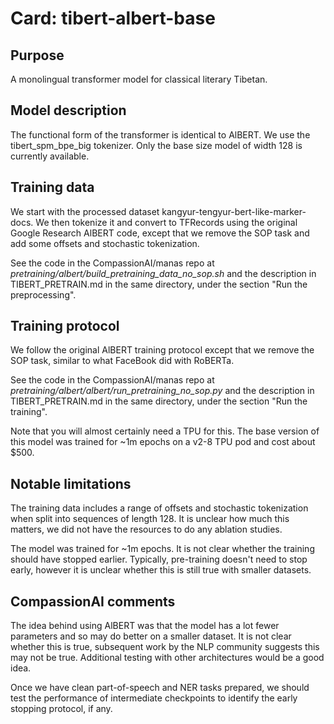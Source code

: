 # Card: tibert-albert-base

## Purpose

A monolingual transformer model for classical literary Tibetan.

## Model description

The functional form of the transformer is identical to AlBERT. We use the tibert_spm_bpe_big tokenizer. Only the base size model of width 128 is currently available.

## Training data

We start with the processed dataset kangyur-tengyur-bert-like-marker-docs. We then tokenize it and convert to TFRecords using the original Google Research AlBERT code, except that we remove the SOP task and add some offsets and stochastic tokenization.

See the code in the CompassionAI/manas repo at _pretraining/albert/build_pretraining_data_no_sop.sh_ and the description in TIBERT_PRETRAIN.md in the same directory, under the section "Run the preprocessing".

## Training protocol

We follow the original AlBERT training protocol except that we remove the SOP task, similar to what FaceBook did with RoBERTa.

See the code in the CompassionAI/manas repo at _pretraining/albert/albert/run_pretraining_no_sop.py_ and the description in TIBERT_PRETRAIN.md in the same directory, under the section "Run the training".

Note that you will almost certainly need a TPU for this. The base version of this model was trained for ~1m epochs on a v2-8 TPU pod and cost about $500.

## Notable limitations

The training data includes a range of offsets and stochastic tokenization when split into sequences of length 128. It is unclear how much this matters, we did not have the resources to do any ablation studies.

The model was trained for ~1m epochs. It is not clear whether the training should have stopped earlier. Typically, pre-training doesn't need to stop early, however it is unclear whether this is still true with smaller datasets.

## CompassionAI comments

The idea behind using AlBERT was that the model has a lot fewer parameters and so may do better on a smaller dataset. It is not clear whether this is true, subsequent work by the NLP community suggests this may not be true. Additional testing with other architectures would be a good idea.

Once we have clean part-of-speech and NER tasks prepared, we should test the performance of intermediate checkpoints to identify the early stopping protocol, if any.
